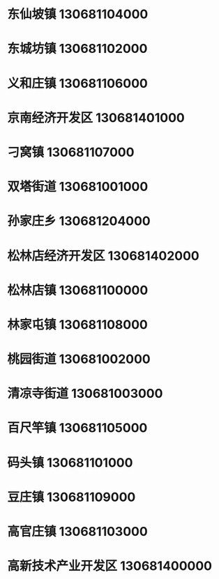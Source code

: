 # 东仙坡镇 130681104000
# 东城坊镇 130681102000
# 义和庄镇 130681106000
# 京南经济开发区 130681401000
# 刁窝镇 130681107000
# 双塔街道 130681001000
# 孙家庄乡 130681204000
# 松林店经济开发区 130681402000
# 松林店镇 130681100000
# 林家屯镇 130681108000
# 桃园街道 130681002000
# 清凉寺街道 130681003000
# 百尺竿镇 130681105000
# 码头镇 130681101000
# 豆庄镇 130681109000
# 高官庄镇 130681103000
# 高新技术产业开发区 130681400000
